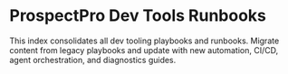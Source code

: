 # ProspectPro Dev Tools Runbooks

This index consolidates all dev tooling playbooks and runbooks. Migrate content from legacy playbooks and update with new automation, CI/CD, agent orchestration, and diagnostics guides.
